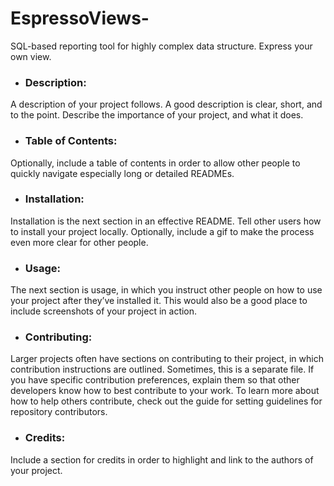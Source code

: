 # EspressoViews-
SQL-based reporting tool for highly complex data structure. Express your own view. 

- ### Description:
A description of your project follows. A good description is clear, short, and to the point. Describe the importance of your project, and what it does.

- ### Table of Contents: 
Optionally, include a table of contents in order to allow other people to quickly navigate especially long or detailed READMEs.

- ### Installation: 
Installation is the next section in an effective README. Tell other users how to install your project locally. Optionally, include a gif to make the process even more clear for other people.

- ### Usage: 
The next section is usage, in which you instruct other people on how to use your project after they’ve installed it. This would also be a good place to include screenshots of your project in action.

- ### Contributing: 
Larger projects often have sections on contributing to their project, in which contribution instructions are outlined. Sometimes, this is a separate file. If you have specific contribution preferences, explain them so that other developers know how to best contribute to your work. To learn more about how to help others contribute, check out the guide for setting guidelines for repository contributors.

- ### Credits: 
Include a section for credits in order to highlight and link to the authors of your project.

